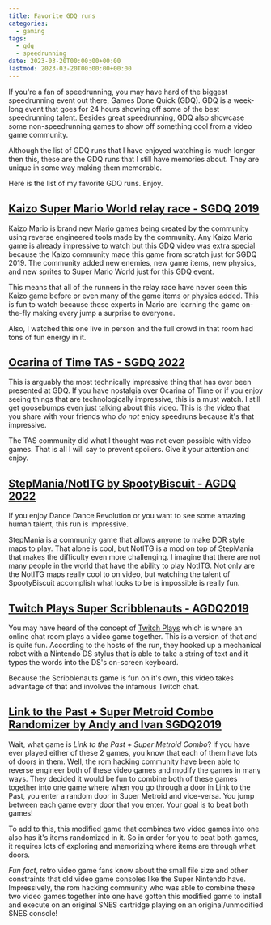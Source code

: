 ```yaml
---
title: Favorite GDQ runs
categories:
  - gaming
tags:
  - gdq
  - speedrunning
date: 2023-03-20T00:00:00+00:00
lastmod: 2023-03-20T00:00:00+00:00
---
```


If you're a fan of speedrunning, you may have hard of the biggest speedrunning event out there, Games Done Quick (GDQ). GDQ is a week-long event that goes for 24 hours showing off some of the best speedrunning talent. Besides great speedrunning, GDQ also showcase some non-speedrunning games to show off something cool from a video game community. 

Although the list of GDQ runs that I have enjoyed watching is much longer then this, these are the GDQ runs that I still have memories about. They are unique in some way making them memorable. 

Here is the list of my favorite GDQ runs. Enjoy. 

## [Kaizo Super Mario World relay race - SGDQ 2019][1]

Kaizo Mario is brand new Mario games being created by the community using reverse engineered tools made by the community. Any Kaizo Mario game is already impressive to watch but this GDQ video was extra special because the Kaizo community made this game from scratch just for SGDQ 2019. The community added new enemies, new game items, new physics, and new sprites to Super Mario World just for this GDQ event. 

This means that all of the runners in the relay race have never seen this Kaizo game before or even many of the game items or physics added. This is fun to watch because these experts in Mario are learning the game on-the-fly making every jump a surprise to everyone. 

Also, I watched this one live in person and the full crowd in that room had tons of fun energy in it. 

## [Ocarina of Time TAS - SGDQ 2022][2]

This is arguably the most technically impressive thing that has ever been presented at GDQ. If you have nostalgia over Ocarina of Time or if you enjoy seeing things that are technologically impressive, this is a must watch. I still get goosebumps even just talking about this video. This is the video that you share with your friends who *do not* enjoy speedruns because it's that impressive. 

The TAS community did what I thought was not even possible with video games. That is all I will say to prevent spoilers. Give it your attention and enjoy. 

## [StepMania/NotITG by SpootyBiscuit - AGDQ 2022][3]

If you enjoy Dance Dance Revolution or you want to see some amazing human talent, this run is impressive. 

StepMania is a community game that allows anyone to make DDR style maps to play. That alone is cool, but NotITG is a mod on top of StepMania that makes the difficulty even more challenging. I imagine that there are not many people in the world that have the ability to play NotITG. Not only are the NotITG maps really cool to on video, but watching the talent of SpootyBiscuit accomplish what looks to be is impossible is really fun. 

## [Twitch Plays Super Scribblenauts - AGDQ2019][4]

You may have heard of the concept of [Twitch Plays][5] which is where an online chat room plays a video game together. This is a version of that and is quite fun. According to the hosts of the run, they hooked up a mechanical robot with a Nintendo DS stylus that is able to take a string of text and it types the words into the DS's on-screen keyboard. 

Because the Scribblenauts game is fun on it's own, this video takes advantage of that and involves the infamous Twitch chat. 

## [Link to the Past + Super Metroid Combo Randomizer by Andy and Ivan SGDQ2019][6]

Wait, what game is *Link to the Past + Super Metroid Combo*? If you have ever played either of these 2 games, you know that each of them have lots of doors in them. Well, the rom hacking community have been able to reverse engineer both of these video games and modify the games in many ways. They decided it would be fun to combine both of these games together into one game where when you go through a door in Link to the Past, you enter a random door in Super Metroid and vice-versa. You jump between each game every door that you enter. Your goal is to beat both games! 

To add to this, this modified game that combines two video games into one also has it's items randomized in it. So in order for you to beat both games, it requires lots of exploring and memorizing where items are through what doors. 

*Fun fact*, retro video game fans know about the small file size and other constraints that old video game consoles like the Super Nintendo have. Impressively, the rom hacking community who was able to combine these two video games together into one have gotten this modified game to install and execute on an original SNES cartridge playing on an original/unmodified SNES console! 





[1]:	https://www.youtube.com/watch?v=yARetgEZnEM
[2]:	https://www.youtube.com/watch?v=PNbkv_DJ0f0
[3]:	https://www.youtube.com/watch?v=sBP8MxQhEVM
[4]:	https://www.youtube.com/watch?v=sf2sNQ5t3Vo
[5]:	https://en.wikipedia.org/wiki/Twitch_Plays_Pok%C3%A9mon
[6]:	https://www.youtube.com/watch?v=uujsW7yFkZU